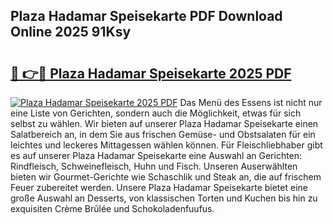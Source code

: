 ## Plaza Hadamar Speisekarte PDF Download Online 2025 91Ksy

# <h2><a href="http://gc73pit.nevu.top/?p=Plaza+Hadamar+Speisekarte">🔗 👉🔴 Plaza Hadamar Speisekarte 2025 PDF</a></h2>

[![Plaza Hadamar Speisekarte 2025 PDF](https://i.imgur.com/dBaPXMq.png)](http://gc73pit.nevu.top/?p=Plaza+Hadamar+Speisekarte)
Das Menü des Essens ist nicht nur eine Liste von Gerichten, sondern auch die Möglichkeit, etwas für sich selbst zu wählen. Wir bieten auf unserer Plaza Hadamar Speisekarte einen Salatbereich an, in dem Sie aus frischen Gemüse- und Obstsalaten für ein leichtes und leckeres Mittagessen wählen können. Für Fleischliebhaber gibt es auf unserer Plaza Hadamar Speisekarte eine Auswahl an Gerichten: Rindfleisch, Schweinefleisch, Huhn und Fisch. Unseren Auserwählten bieten wir Gourmet-Gerichte wie Schaschlik und Steak an, die auf frischem Feuer zubereitet werden. Unsere Plaza Hadamar Speisekarte bietet eine große Auswahl an Desserts, von klassischen Torten und Kuchen bis hin zu exquisiten Crème Brûlée und Schokoladenfuufus.
